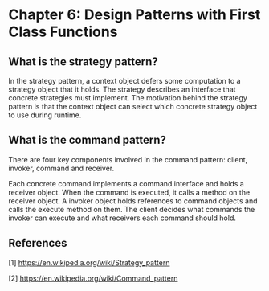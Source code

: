 # Chapter 6: Design Patterns with First Class Functions
## What is the strategy pattern?
In the strategy pattern, a context object defers some computation to a strategy object that it holds. The strategy describes an interface that concrete strategies must implement. The motivation behind the strategy pattern is that the context object can select which concrete strategy object to use during runtime.

## What is the command pattern?
There are four key components involved in the command pattern: client, invoker, command and receiver.

Each concrete command implements a command interface and holds a receiver object. When the command is executed, it calls a method on the receiver object. A invoker object holds references to command objects and calls the execute method on them. The client decides what commands the invoker can execute and what receivers each command should hold.

## References
[1] https://en.wikipedia.org/wiki/Strategy_pattern

[2] https://en.wikipedia.org/wiki/Command_pattern